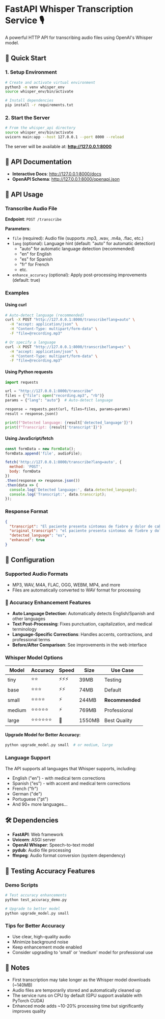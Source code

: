 # FastAPI Whisper Transcription Service 🎙️

A powerful HTTP API for transcribing audio files using OpenAI's Whisper model.

## 🚀 Quick Start

### 1. Setup Environment
```bash
# Create and activate virtual environment
python3 -m venv whisper_env
source whisper_env/bin/activate

# Install dependencies
pip install -r requirements.txt
```

### 2. Start the Server
```bash
# From the whisper_api directory
source whisper_env/bin/activate
uvicorn main:app --host 127.0.0.1 --port 8000 --reload
```

The server will be available at: **http://127.0.0.1:8000**

## 📖 API Documentation

- **Interactive Docs**: http://127.0.0.1:8000/docs
- **OpenAPI Schema**: http://127.0.0.1:8000/openapi.json

## 🎯 API Usage

### Transcribe Audio File

**Endpoint**: `POST /transcribe`

**Parameters**:
- `file` (required): Audio file (supports .mp3, .wav, .m4a, .flac, etc.)
- `lang` (optional): Language hint (default: "auto" for automatic detection)
  - "auto" for automatic language detection (recommended)
  - "en" for English
  - "es" for Spanish
  - "fr" for French
  - etc.
- `enhance_accuracy` (optional): Apply post-processing improvements (default: true)

### Examples

#### Using curl
```bash
# Auto-detect language (recommended)
curl -X POST "http://127.0.0.1:8000/transcribe?lang=auto" \
  -H "accept: application/json" \
  -H "Content-Type: multipart/form-data" \
  -F "file=@recording.mp3"

# Or specify a language
curl -X POST "http://127.0.0.1:8000/transcribe?lang=es" \
  -H "accept: application/json" \
  -H "Content-Type: multipart/form-data" \
  -F "file=@recording.mp3"
```

#### Using Python requests
```python
import requests

url = "http://127.0.0.1:8000/transcribe"
files = {"file": open("recording.mp3", "rb")}
params = {"lang": "auto"}  # Auto-detect language

response = requests.post(url, files=files, params=params)
result = response.json()

print(f"Detected language: {result['detected_language']}")
print(f"Transcript: {result['transcript']}")
```

#### Using JavaScript/fetch
```javascript
const formData = new FormData();
formData.append('file', audioFile);

fetch('http://127.0.0.1:8000/transcribe?lang=auto', {
  method: 'POST',
  body: formData
})
.then(response => response.json())
.then(data => {
  console.log('Detected language:', data.detected_language);
  console.log('Transcript:', data.transcript);
});
```

### Response Format
```json
{
  "transcript": "El paciente presenta síntomas de fiebre y dolor de cabeza...",
  "original_transcript": "el paciente presenta sintomas de fiebre y dolor de cabeza",
  "detected_language": "es",
  "enhanced": true
}
```

## 🔧 Configuration

### Supported Audio Formats
- MP3, WAV, M4A, FLAC, OGG, WEBM, MP4, and more
- Files are automatically converted to WAV format for processing

### 🎯 Accuracy Enhancement Features
- **Auto Language Detection**: Automatically detects English/Spanish and other languages
- **Text Post-Processing**: Fixes punctuation, capitalization, and medical terminology
- **Language-Specific Corrections**: Handles accents, contractions, and professional terms
- **Before/After Comparison**: See improvements in the web interface

### Whisper Model Options
| Model  | Accuracy | Speed | Size | Use Case |
|--------|----------|-------|------|----------|
| tiny   | ⭐⭐      | ⚡⚡⚡   | 39MB | Testing |
| base   | ⭐⭐⭐     | ⚡⚡    | 74MB | Default |
| small  | ⭐⭐⭐⭐    | ⚡     | 244MB | **Recommended** |
| medium | ⭐⭐⭐⭐⭐   | ⚡     | 769MB | Professional |
| large  | ⭐⭐⭐⭐⭐⭐  | 🐌     | 1550MB | Best Quality |

#### Upgrade Model for Better Accuracy:
```bash
python upgrade_model.py small  # or medium, large
```

### Language Support
The API supports all languages that Whisper supports, including:
- English ("en") - with medical term corrections
- Spanish ("es") - with accent and medical term corrections  
- French ("fr")
- German ("de")
- Portuguese ("pt")
- And 90+ more languages...

## 🛠️ Dependencies

- **FastAPI**: Web framework
- **Uvicorn**: ASGI server
- **OpenAI Whisper**: Speech-to-text model
- **pydub**: Audio file processing
- **ffmpeg**: Audio format conversion (system dependency)

## 🧪 Testing Accuracy Features

### Demo Scripts
```bash
# Test accuracy enhancements
python test_accuracy_demo.py

# Upgrade to better model
python upgrade_model.py small
```

### Tips for Better Accuracy
- Use clear, high-quality audio
- Minimize background noise
- Keep enhancement mode enabled
- Consider upgrading to 'small' or 'medium' model for professional use

## 📝 Notes

- First transcription may take longer as the Whisper model downloads (~140MB)
- Audio files are temporarily stored and automatically cleaned up
- The service runs on CPU by default (GPU support available with PyTorch CUDA)
- Enhanced mode adds ~10-20% processing time but significantly improves quality